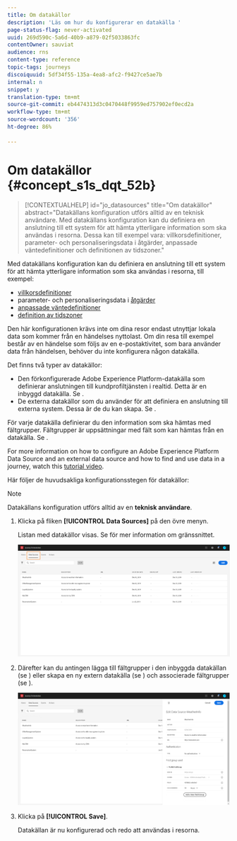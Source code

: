 ```yaml
---
title: Om datakällor
description: 'Läs om hur du konfigurerar en datakälla '
page-status-flag: never-activated
uuid: 269d590c-5a6d-40b9-a879-02f5033863fc
contentOwner: sauviat
audience: rns
content-type: reference
topic-tags: journeys
discoiquuid: 5df34f55-135a-4ea8-afc2-f9427ce5ae7b
internal: n
snippet: y
translation-type: tm+mt
source-git-commit: eb4474313d3c0470448f9959ed757902ef0ecd2a
workflow-type: tm+mt
source-wordcount: '356'
ht-degree: 86%

---
```



# Om datakällor {#concept_s1s_dqt_52b}

>[!CONTEXTUALHELP]
>id="jo_datasources"
>title="Om datakällor"
>abstract="Datakällans konfiguration utförs alltid av en teknisk användare. Med datakällans konfiguration kan du definiera en anslutning till ett system för att hämta ytterligare information som ska användas i resorna. Dessa kan till exempel vara: villkorsdefinitioner, parameter- och personaliseringsdata i åtgärder, anpassade väntedefinitioner och definitionen av tidszoner."

Med datakällans konfiguration kan du definiera en anslutning till ett system för att hämta ytterligare information som ska användas i resorna, till exempel:

* [villkorsdefinitioner](../building-journeys/condition-activity.md)
* parameter- och personaliseringsdata i [åtgärder](../action/action.md)
* [anpassade väntedefinitioner](../building-journeys/wait-activity.md#custom)
* [definition av tidszoner](../building-journeys/timezone-management.md)

Den här konfigurationen krävs inte om dina resor endast utnyttjar lokala data som kommer från en händelses nyttolast. Om din resa till exempel består av en händelse som följs av en e-postaktivitet, som bara använder data från händelsen, behöver du inte konfigurera någon datakälla.

Det finns två typer av datakällor:

* Den förkonfigurerade Adobe Experience Platform-datakälla som definierar anslutningen till kundprofiltjänsten i realtid. Detta är en inbyggd datakälla. Se [](../datasource/adobe-experience-platform-data-source.md).
* De externa datakällor som du använder för att definiera en anslutning till externa system. Dessa är de du kan skapa. Se [](../datasource/external-data-sources.md).

För varje datakälla definierar du den information som ska hämtas med fältgrupper. Fältgrupper är uppsättningar med fält som kan hämtas från en datakälla. Se [](../datasource/field-groups.md).

For more information on how to configure an Adobe Experience Platform Data Source and an external data source and how to find and use data in a journey, watch this [tutorial video](https://docs.adobe.com/content/help/sv-SE/journey-orchestration-learn/tutorials/configure-data-sources.html).

Här följer de huvudsakliga konfigurationsstegen för datakällor:

>[!NOTE]
>
>Datakällans konfiguration utförs alltid av en **teknisk användare**.

1. Klicka på fliken **[!UICONTROL Data Sources]** på den övre menyn.

   Listan med datakällor visas. Se [](../about/user-interface.md) för mer information om gränssnittet.

   ![](../assets/journey18.png)

1. Därefter kan du antingen lägga till fältgrupper i den inbyggda datakällan (se [](../datasource/adobe-experience-platform-data-source.md)) eller skapa en ny extern datakälla (se [](../datasource/external-data-sources.md)) och associerade fältgrupper (se [](../datasource/field-groups.md)).

   ![](../assets/journey23.png)

1. Klicka på **[!UICONTROL Save]**.

   Datakällan är nu konfigurerad och redo att användas i resorna.
